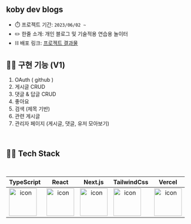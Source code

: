 ## koby dev blogs

+ ⏱️ 프로젝트 기간: `2023/06/02 ~ `
+ ✏️ 한줄 소개: 개인 블로그 및 기술적용 연습용 놀이터 
+ ⛓️ 배포 링크: [프로젝트 결과물](https://kobyblog.vercel.app/)


## 🧑‍💻 구현 기능 (V1)
1. OAuth ( github )
2. 게시글 CRUD 
3. 댓글 & 답글 CRUD
4. 좋아요
5. 검색 (제목 기반)
6. 관련 게시글 
7. 관리자 페이지 (게시글, 댓글, 유저 모아보기)



<br />

## 🧑‍💻 Tech Stack

<br />


| TypeScript | React | Next.js |  TailwindCss | Vercel |
|:---:|:---:|:---:|:---:|:---:|
| <div style="display: flex; align-items: flex-start;"><img src="https://techstack-generator.vercel.app/ts-icon.svg" alt="icon" width="75" height="75" /></div> | <div style="display: flex; align-items: flex-start;"><img src="https://camo.githubusercontent.com/cbb0ed4ed73eb0bdf880019fe4fd13e0e0b0812435f11ac0d920c8f523a8d8d0/68747470733a2f2f74656368737461636b2d67656e657261746f722e76657263656c2e6170702f72656163742d69636f6e2e737667" alt="icon" width="75" height="75" /></div> | <div style="display: flex; align-items: flex-start;"><img src="https://github.com/1-blue/1-blue.github.io/assets/63289318/0072f3a5-bf9d-4d9a-9015-4b2653ea1d02" alt="icon" width="75" height="75" /></div> | <div style="display: flex; align-items: flex-start;"><img src="https://avatars.githubusercontent.com/u/67109815?s=280&v=4" alt="icon" width="75" height="75" /></div> | <div style="display: flex; align-items: flex-start;"><img src="https://www.svgrepo.com/show/327408/logo-vercel.svg" alt="icon" width="75" height="75" /></div> |

<br />
